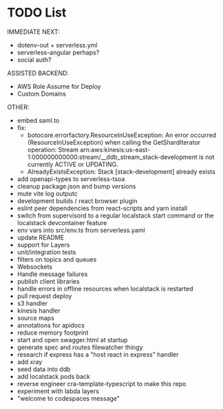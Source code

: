# TODO List

IMMEDIATE NEXT:

- dotenv-out + serverless.yml
- serverless-angular perhaps?
- social auth?

ASSISTED BACKEND:

- AWS Role Assume for Deploy
- Custom Domains

OTHER:

- embed saml.to
- fix:
  - botocore.errorfactory.ResourceInUseException: An error occurred (ResourceInUseException) when calling the GetShardIterator
    operation: Stream arn:aws:kinesis:us-east-1:000000000000:stream/\_\_ddb_stream_stack-development is not currently ACTIVE or
    UPDATING.
  - AlreadyExistsException: Stack [stack-development] already exists
- add openapi-types to serverless-tsoa
- cleanup package.json and bump versions
- mute vite log outputc
- development builds / react browser plugin
- eslint peer dependencies from react-scripts and yarn install
- switch from supervisord to a regular localstack start command or the localstack devcontainer feature
- env vars into src/env.ts from serverless.yaml
- update README
- support for Layers
- unit/integration tests
- filters on topics and queues
- Websockets
- Handle message failures
- publish client libraries
- handle errors in offline resources when localstack is restarted
- pull request deploy
- s3 handler
- kinesis handler
- source maps
- annotations for apidocs
- reduce memory footprint
- start and open swagger.html at startup
- generate spec and routes filewatcher thingy
- research if express has a "host react in express" handler
- add xray
- seed data into ddb
- add localstack pods back
- reverse engineer cra-template-typescript to make this repo
- experiment with labda layers
- "welcome to codespaces message"
